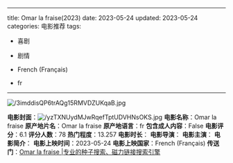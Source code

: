 
---
title: Omar la fraise(2023)
date: 2023-05-24
updated: 2023-05-24
categories: 电影推荐
tags:

- 喜剧
- 剧情

- French (Français)
- fr
---

<img src="https://image.tmdb.org/t/p/original/3imddisQP6trAQg15RMVDZUKqaB.jpg" alt="/3imddisQP6trAQg15RMVDZUKqaB.jpg" title="/3imddisQP6trAQg15RMVDZUKqaB.jpg">

**电影封面**：<img src="https://image.tmdb.org/t/p/w200/yzTXNUydMJwRqefTptUDVHNsOKS.jpg" alt="/yzTXNUydMJwRqefTptUDVHNsOKS.jpg" title="/yzTXNUydMJwRqefTptUDVHNsOKS.jpg">
**电影名称**：Omar la fraise
**原产地片名**：Omar la fraise
**原产地语言**：fr
**包含成人内容**：False
**电影评分**：6.1
**评分人数**：78
**热门程度**：13.257
**电影时长**：
**电影导演**：
**电影主演**：
**电影简介**：
**电影上映时间**：2023-05-24
**电影上映国家**：French (Français)
**传送门**：[Omar la fraise |专业的种子搜索、磁力链接搜索引擎](https://movie.amd794.com:2083/?search=Omar%20la%20fraise&ordering=&mode=match_phrase&page_size=10&page=1)

